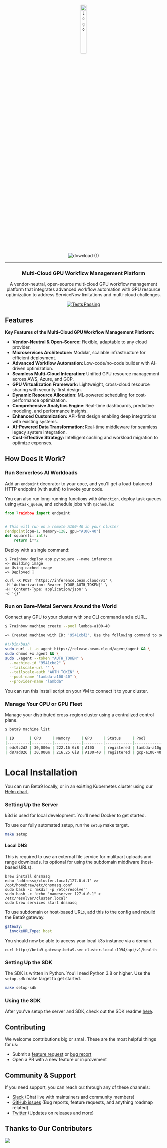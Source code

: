 <div align="center">
<p align="center">
<img alt="Logo" src="https://i.ibb.co/JBt4pXn/logo.png" width="20%">
</p>

![download (1)](https://github.com/user-attachments/assets/2a4a9846-f359-4300-809a-f2d1a0357038) 


---

### Multi-Cloud GPU Workflow Management Platform

A vendor-neutral, open-source multi-cloud GPU workflow management platform that integrates advanced workflow automation with GPU resource optimization to address ServiceNow limitations and multi-cloud challenges.

  <a href="#">
    <img alt="Tests Passing" src="https://i.ibb.co/vkR5wTt/badge.png">
    
  </a>
</p>
</div>

## Features

**Key Features of the Multi-Cloud GPU Workflow Management Platform:**  
- **Vendor-Neutral & Open-Source:** Flexible, adaptable to any cloud provider.  
- **Microservices Architecture:** Modular, scalable infrastructure for efficient deployment.  
- **Advanced Workflow Automation:** Low-code/no-code builder with AI-driven optimization.  
- **Seamless Multi-Cloud Integration:** Unified GPU resource management across AWS, Azure, and GCP.  
- **GPU Virtualization Framework:** Lightweight, cross-cloud resource sharing with security-first design.  
- **Dynamic Resource Allocation:** ML-powered scheduling for cost-performance optimization.  
- **Comprehensive Analytics Engine:** Real-time dashboards, predictive modeling, and performance insights.  
- **Enhanced Customization:** API-first design enabling deep integrations with existing systems.  
- **AI-Powered Data Transformation:** Real-time middleware for seamless legacy system integration.  
- **Cost-Effective Strategy:** Intelligent caching and workload migration to optimize expenses.

## How Does It Work?

### Run Serverless AI Workloads

Add an `endpoint` decorator to your code, and you'll get a load-balanced HTTP endpoint (with auth!) to invoke your code.

You can also run long-running functions with `@function`, deploy task queues using `@task_queue`, and schedule jobs with `@schedule`:

```python
from 7rainbow import endpoint


# This will run on a remote A100-40 in your cluster
@endpoint(cpu=1, memory=128, gpu="A100-40")
def square(i: int):
    return i**2
```

Deploy with a single command:

```
$ 7rainbow deploy app.py:square --name inference
=> Building image
=> Using cached image
=> Deployed 🎉

curl -X POST 'https://inference.beam.cloud/v1' \
-H 'Authorization: Bearer [YOUR_AUTH_TOKEN]' \
-H 'Content-Type: application/json' \
-d '{}'
```

### Run on Bare-Metal Servers Around the World

Connect any GPU to your cluster with one CLI command and a cURL.

```sh
$ 7rainbow machine create --pool lambda-a100-40

=> Created machine with ID: '9541cbd2'. Use the following command to set up the node:

#!/bin/bash
sudo curl -L -o agent https://release.beam.cloud/agent/agent && \
sudo chmod +x agent && \
sudo ./agent --token "AUTH_TOKEN" \
  --machine-id "9541cbd2" \
  --tailscale-url "" \
  --tailscale-auth "AUTH_TOKEN" \
  --pool-name "lambda-a100-40" \
  --provider-name "lambda"
```

You can run this install script on your VM to connect it to your cluster.

### Manage Your CPU or GPU Fleet

Manage your distributed cross-region cluster using a centralized control plane.

```sh
$ beta9 machine list

| ID       | CPU     | Memory     | GPU     | Status     | Pool        |
|----------|---------|------------|---------|------------|-------------|
| edc9c2d2 | 30,000m | 222.16 GiB | A10G    | registered | lambda-a10g |
| d87ad026 | 30,000m | 216.25 GiB | A100-40 | registered | gcp-a100-40 |

```

# Local Installation

You can run Beta9 locally, or in an existing Kubernetes cluster using our [Helm chart](https://github.com/beam-cloud/beta9/tree/main/deploy/charts/beta9).

### Setting Up the Server

k3d is used for local development. You'll need Docker to get started.

To use our fully automated setup, run the `setup` make target.

```bash
make setup
```

#### Local DNS

This is required to use an external file service for mulitpart uploads and range downloads. Its optional for using the subdomain middlware (host-based URLs).

```shell
brew install dnsmasq
echo 'address=/cluster.local/127.0.0.1' >> /opt/homebrew/etc/dnsmasq.conf
sudo bash -c 'mkdir -p /etc/resolver'
sudo bash -c 'echo "nameserver 127.0.0.1" > /etc/resolver/cluster.local'
sudo brew services start dnsmasq
```

To use subdomain or host-based URLs, add this to the config and rebuild the Beta9 gateway.

```yaml
gateway:
  invokeURLType: host
```

You should now be able to access your local k3s instance via a domain.

```shell
curl http://beta9-gateway.beta9.svc.cluster.local:1994/api/v1/health
```

### Setting Up the SDK

The SDK is written in Python. You'll need Python 3.8 or higher. Use the `setup-sdk` make target to get started.

```bash
make setup-sdk
```

### Using the SDK

After you've setup the server and SDK, check out the SDK readme [here](sdk/README.md).

## Contributing

We welcome contributions big or small. These are the most helpful things for us:

- Submit a [feature request](https://github.com/beam-cloud/beta9/issues/new?assignees=&labels=&projects=&template=feature-request.md&title=) or [bug report](https://github.com/beam-cloud/beta9/issues/new?assignees=&labels=&projects=&template=bug-report.md&title=)
- Open a PR with a new feature or improvement

## Community & Support

If you need support, you can reach out through any of these channels:

- [Slack](https://join.slack.com/t/beam-cloud/shared_invite/zt-2f16bwiiq-oP8weCLWNrf_9lJZIDf0Fg) \(Chat live with maintainers and community members\)
- [GitHub issues](https://github.com/beam-cloud/issues) \(Bug reports, feature requests, and anything roadmap related)
- [Twitter](https://twitter.com/beam_cloud) \(Updates on releases and more)

## Thanks to Our Contributors

<a href="https://github.com/beam-cloud/beta9/graphs/contributors">
  <img src="https://contrib.rocks/image?repo=beam-cloud/beta9" />
</a>
